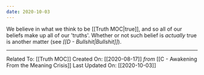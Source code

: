 ```yaml
---
date: 2020-10-03
---
```


We believe in what we think to be [[Truth MOC|true]], and so all of our beliefs make up all of our 'truths'. Whether or not such belief is *actually* true is another matter (see *[[D - Bullshit|Bullshit]]*).

---

Related To: [[Truth MOC]]
Created On: [[2020-08-17]] *from* [[C - Awakening From the Meaning Crisis]]
Last Updated On: [[2020-10-03]]